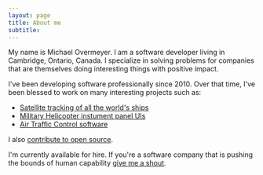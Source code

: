 ```yaml
---
layout: page
title: About me
subtitle: 
---
```


My name is Michael Overmeyer. I am a software developer living in Cambridge, Ontario, Canada.
I specialize in solving problems for companies that are themselves doing interesting things with positive impact.

I've been developing software professionally since 2010. Over that time, I've been blessed to work on many interesting projects such as:

* [Satellite tracking of all the world's ships](https://exactearth.com/)
* [Military Helicopter instument panel UIs](https://gdmissionsystems.ca/)
* [Air Traffic Control software](https://www.navcanada.ca)

I also [contribute to open source](https://movermeyer.com/open-source/).

I'm currently available for hire. If you're a software company that is pushing the bounds of human capability [give me a shout](https://linkedin.com/in/movermeyer).
